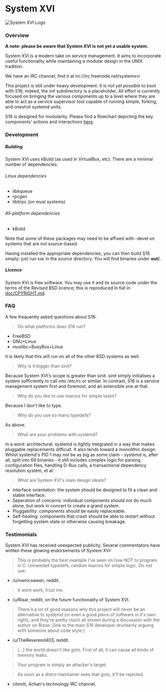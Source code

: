 # System XVI

![System XVI Logo](doc/logotype.png)

### Overview

**A note: please be aware that System XVI is not yet a usable system.**

System XVI is a modern take on service management.  It aims to incorporate
useful functionality while maintaining a modular design in the UNIX tradition.

We have an IRC channel; find it at irc://irc.freenode.net/systemxvi

This project is still under heavy development. It is *not yet possible* to boot
with S16; indeed, the init subdirectory is a placeholder.  All effort is
currently focused on bringing the various components up to a level where they
are able to act as a service supervisor tool capable of running simple,
forking, and oneshot systemd units.

S16 is designed for modularity. Please find a flowchart depicting the
key components' actions and interactions [here](doc/s16.png).

### Development

##### Building
System XVI uses kBuild (as used in VirtualBox, etc).  There are a minimal
number of dependencies:

###### Linux dependencies
 * libkqueue
 * rpcgen
 * libtirpc (on musl systems)

###### All-platform dependencies
 * kBuild

Note that some of these packages may need to be affixed with -devel on systems
that are not source-based.

Having installed the appropriate dependencies, you can then build S16 simply:
just run `kmk` in the source directory. You will find binaries under **out/**.

##### Licence
System XVI is free software. You may use it and its source code under the terms
of the Revised BSD licence; this is reproduced in full in
[doc/CPYRIGHT.md](doc/CPYRIGHT.md).


### FAQ
A few frequently asked questions about S16:

> On what platforms does S16 run?

 * FreeBSD
 * GNU+Linux
 * muslibc+BusyBox+Linux

It is likely that this will run on all of the other BSD systems as well.

> Why is it bigger than sinit?

Because System XVI's scope is greater than sinit. sinit simply initialises a
system sufficiently to call into /etc/rc or similar.  In contrast, S16 is a
service management system first and foremost, and an extensible one at that.

> Why do you like to use macros for simple tasks?

Because I don't like to type.

> Why do you use so many typedefs?

As above.

> What are your problems with systemd?

In a word: architectural. systemd is tightly integrated in a way that makes
pluggable replacements difficult. It also tends toward a monolithic design.
Whilst systemd's PID 1 may not be as big as some claim - systemd is, after all,
split into 69 binaries - it still includes complex logic for parsing
configuration files, handling D-Bus calls, a transactional dependency
resolution system, et al.

> What are System XVI's main design ideals?

 * Interface-orientation: the system should be designed to fit a clean and
   stable interface.
 * Seperation of concerns: individual components should not do much alone, but
   work in concert to create a grand system.
 * Pluggability: components should be easily replaceable.
 * Self-healing: components that crash should be able to restart without
   forgetting system state or otherwise causing breakage.

### Testimonials
System XVI has received unexpected publicity. Several commentators have written
these glowing endorsements of System XVI:

> This is probably the best example I've seen on how NOT to program in C.
> Unneeded typedefs, random macros for simple logic. Do not use.

 - /u/nwmcsween, reddit.

> It wont work, trust me.

 - /u/Risar, reddit, on the future functionality of System XVI.

> There's a lot of good reasons why this project will never be an alternative
> to systemd (or even a good piece of software in it's own right), and they're
> pretty much all shown during a discussion with the author on Rizon. [link to
> the main S16 developer drunkenly arguing with someone about code style.]

- /u/TheReverend403, reddit.

> [...] the world doesn't like goto. First of all, it can cause all kinds of
> memory leaks. 

> Your program is simply an attacker's target.

> As soon as a distro maintainer sees that goto, it'll be rejected.

 - vitimiti, 4chan's technology IRC channel.
